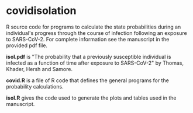 # covidisolation
R source code for programs to calculate the state probabilities during an individual's progress through the course of infection following an exposure to SARS-CoV-2.
For complete information see the manuscript in the provided pdf file.

**isol.pdf** is "The probability that a previously susceptible individual is infected as a function of time after exposure to SARS-CoV-2" by Thomas, Khader, Hersh and Samore.

**covid.R** is a file of R code that defines the general programs for the probability calculations.

**isol.R** gives the code used to generate the plots and tables used in the manuscript.

